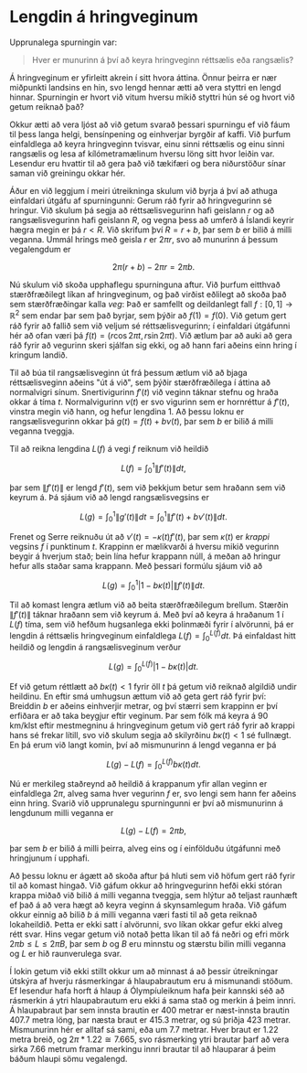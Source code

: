 # Lengdin á hringveginum

Upprunalega spurningin var:

> Hver er munurinn á því að keyra hringveginn réttsælis eða rangsælis?

Á hringveginum er yfirleitt akrein í sitt hvora áttina. Önnur þeirra er nær
miðpunkti landsins en hin, svo lengd hennar ætti að vera styttri en lengd
hinnar. Spurningin er hvort við vitum hversu mikið styttri hún sé og hvort við
getum reiknað það?

Okkur ætti að vera ljóst að við getum svarað þessari spurningu ef við fáum til
þess langa helgi, bensínpening og einhverjar byrgðir af kaffi. Við þurfum
einfaldlega að keyra hringveginn tvisvar, einu sinni réttsælis og einu sinni
rangsælis og lesa af kílómetramælinum hversu löng sitt hvor leiðin var.
Lesendur eru hvattir til að gera það við tækifæri og bera niðurstöður sínar
saman við greiningu okkar hér.

Áður en við leggjum í meiri útreikninga skulum við byrja á því að athuga
einfaldari útgáfu af spurningunni: Gerum ráð fyrir að hringvegurinn sé hringur.
Við skulum þá segja að réttsælisvegurinn hafi geislann $r$ og að
rangsælisvegurinn hafi geislann $R$, og vegna þess að umferð á Íslandi keyrir
hægra megin er þá $r < R$. Við skrifum því $R = r + b$, þar sem $b$ er bilið á
milli veganna. Ummál hrings með geisla $r$ er $2\pi r$, svo að munurinn á
þessum vegalengdum er

$$
2\pi (r + b) - 2 \pi r = 2 \pi b.
$$

Nú skulum við skoða upphaflegu spurninguna aftur. Við þurfum eitthvað
stærðfræðilegt líkan af hringveginum, og það virðist eðlilegt að skoða það sem
stærðfræðingar kalla _veg_: Það er samfellt og deildanlegt fall $f : [0,1] \to
\mathbb{R}^2$ sem endar þar sem það byrjar, sem þýðir að $f(1) = f(0)$. Við
getum gert ráð fyrir að fallið sem við veljum sé réttsælisvegurinn; í
einfaldari útgáfunni hér að ofan væri þá $f(t) = (r \cos 2\pi t, r \sin 2\pi
t)$. Við ætlum þar að auki að gera ráð fyrir að vegurinn skeri sjálfan sig
ekki, og að hann fari aðeins einn hring í kringum landið.

Til að búa til rangsælisveginn út frá þessum ætlum við að bjaga réttsælisveginn
aðeins "út á við", sem þýðir stærðfræðilega í áttina að normalvigri sínum.
Snertivigurinn $f'(t)$ við veginn táknar stefnu og hraða okkar á tíma $t$.
Normalvigurinn $\nu(t)$ er svo vigurinn sem er hornréttur á $f'(t)$, vinstra
megin við hann, og hefur lengdina $1$. Að þessu loknu er rangsælisvegurinn
okkar þá $g(t) = f(t) + b \nu(t)$, þar sem $b$ er bilið á milli veganna
tveggja.

Til að reikna lengdina $L(f)$ á vegi $f$ reiknum við heildið

$$
L(f) = \int_0^1 \|f'(t)\| dt,
$$

þar sem $\|f'(t)\|$ er lengd $f'(t)$, sem við þekkjum betur sem hraðann sem við
keyrum á. Þá sjáum við að lengd rangsælisvegsins er

$$
L(g) = \int_0^1 \|g'(t)\| dt
= \int_0^1 \|f'(t) + b \nu'(t)\| dt.
$$

Frenet og Serre reiknuðu út að $\nu'(t) = - \kappa(t) f'(t)$, þar sem
$\kappa(t)$ er _krappi_ vegsins $f$ í punktinum $t$. Krappinn er mælikvarði á
hversu mikið vegurinn beygir á hverjum stað; bein lína hefur krappann núll, á
meðan að hringur hefur alls staðar sama krappann. Með þessari formúlu sjáum við
að

$$
L(g) = \int_0^1 |1 - b\kappa(t)| \|f'(t)\| dt.
$$

Til að komast lengra ætlum við að beita stærðfræðilegum brellum. Stærðin
$\|f'(t)\|$ táknar hraðann sem við keyrum á. Með því að keyra á hraðanum $1$ 
í $L(f)$ tíma, sem við hefðum hugsanlega ekki þolinmæði fyrir í
alvörunni, þá er lengdin á réttsælis hringveginum einfaldlega $L(f) =
\int_0^{L(f)} dt$. Þá einfaldast hitt heildið og lengdin á rangsælisveginum
verður

$$
L(g) = \int_0^{L(f)} |1 - b\kappa(t)| dt.
$$

Ef við getum réttlætt að $b\kappa(t) < 1$ fyrir öll $t$ þá getum við reiknað
algildið undir heildinu. En eftir smá umhugsun ættum við að geta gert ráð fyrir því:
Breiddin $b$ er aðeins einhverjir metrar, og því stærri sem krappinn er því
erfiðara er að taka beygjur eftir veginum. Þar sem fólk má keyra á 90 km/klst
eftir mestmegninu á hringveginum getum við gert ráð fyrir að krappi hans sé
frekar lítill, svo við skulum segja að skilyrðinu $b\kappa(t) < 1$ sé fullnægt.
En þá erum við langt komin, því að mismunurinn á lengd veganna er þá

$$
L(g) - L(f)
= \int_0^{L(f)} b \kappa(t) dt.
$$

Nú er merkileg staðreynd að heildið á krappanum yfir allan veginn er
einfaldlega $2\pi$, alveg sama hver vegurinn $f$ er, svo lengi sem hann fer
aðeins einn hring. Svarið við upprunalegu spurningunni er því að mismunurinn á
lengdunum milli veganna er

$$
L(g) - L(f)
= 2 \pi b,
$$

þar sem $b$ er bilið á milli þeirra, alveg eins og í einfölduðu útgáfunni með hringjunum í upphafi.

Að þessu loknu er ágætt að skoða aftur þá hluti sem við höfum gert ráð fyrir
til að komast hingað. Við gáfum okkur að hringvegurinn hefði ekki stóran krappa
miðað við bilið á milli veganna tveggja, sem hlýtur að teljast raunhæft ef það
á að vera hægt að keyra veginn á skynsamlegum hraða. Við gáfum okkur einnig að
bilið $b$ á milli veganna væri fasti til að geta reiknað lokaheildið. Þetta er
ekki satt í alvörunni, svo líkan okkar gefur ekki alveg rétt svar. Hins vegar
getum við notað þetta líkan til að fá neðri og efri mörk $2\pi b \leq L \leq
2\pi B$, þar sem $b$ og $B$ eru minnstu og stærstu bilin milli veganna og $L$
er hið raunverulega svar.

Í lokin getum við ekki stillt okkur um að minnast á að þessir útreikningar
útskýra af hverju rásmerkingar á hlaupabrautum eru á mismunandi stöðum. Ef
lesendur hafa horft á hlaup á Ólympíuleiknum hafa þeir kannski séð að rásmerkin
á ytri hlaupabrautum eru ekki á sama stað og merkin á þeim innri. Á hlaupabraut
þar sem innsta brautin er 400 metrar er næst-innsta brautin 407.7 metra löng,
þar næsta braut er 415.3 metrar, og sú þriðja 423 metrar. Mismunurinn hér er
alltaf sá sami, eða um 7.7 metrar. Hver braut er 1.22 metra breið, og $2\pi *
1.22 \cong 7.665$, svo rásmerking ytri brautar þarf að vera sirka 7.66 metrum
framar merkingu innri brautar til að hlauparar á þeim báðum hlaupi sömu
vegalengd.
